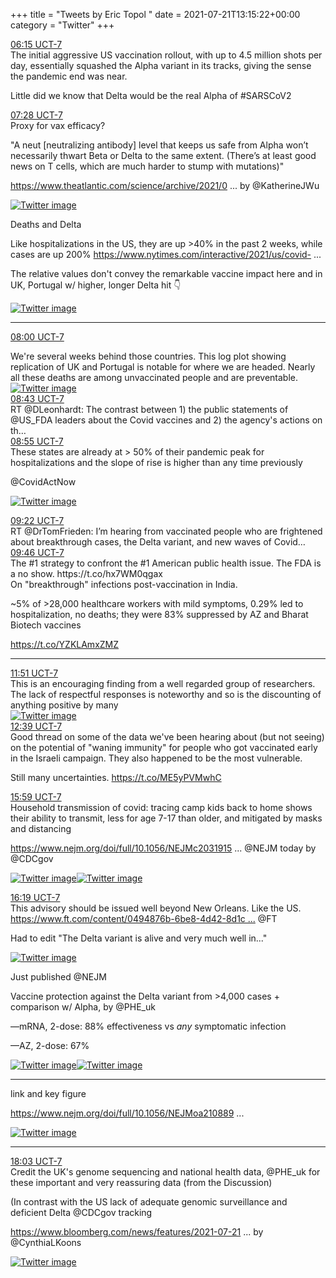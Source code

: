 +++
title = "Tweets by Eric Topol " 
date = 2021-07-21T13:15:22+00:00
category = "Twitter"
+++
<div class="tweet"> 
<div class="profile"> 
<a href="https://twitter.com/erictopol/status/1417835595435450371" target="_blank" rel="noreferer">06:15 UCT-7</a> 
</div> 
<div class="content"> 
The initial aggressive US vaccination rollout, with up to 4.5 million shots per day, essentially squashed the Alpha variant in its tracks, giving the sense the pandemic end was near. 

Little did we know that Delta would be the real Alpha of #SARSCoV2</div> 
</div> 
<div class="tweet"> 
<div class="profile"> 
<a href="https://twitter.com/erictopol/status/1417854010451628040" target="_blank" rel="noreferer">07:28 UCT-7</a> 
</div> 
<div class="content"> 
Proxy for vax efficacy?

"A neut [neutralizing antibody] level that keeps us safe from Alpha won’t necessarily thwart Beta or Delta to the same extent. (There’s at least good news on T cells, which are much harder to stump with mutations)"

<a href="https://www.theatlantic.com/science/archive/2021/07/correlates-of-protection-vaccine-immunity/619508/" target="_blank" rel="noreferer">https://www.theatlantic.com/science/archive/2021/0 ...</a> 
 by @KatherineJWu </div> 
<a href="/twitter/erictopol/images/E606Z_XVIAU8uVY.jpg"  ><img src="/twitter/erictopol/images/E606Z_XVIAU8uVY.jpg" alt="Twitter image" ></img></a></div> 
<div class="thread"> 
<div class="thread-content"> 
Deaths and Delta

Like hospitalizations in the US, they are up &gt;40% in the past 2 weeks, while cases are up 200% <a href="https://www.nytimes.com/interactive/2021/us/covid-cases.html?name=styln-coronavirus-live&region=TOP_BANNER&block=storyline_menu_recirc&action=click&pgtype=LegacyCollection&variant=1_Show&is_new=false" target="_blank" rel="noreferer">https://www.nytimes.com/interactive/2021/us/covid- ...</a> 


The relative values don't convey the remarkable vaccine impact here and in UK, Portugal w/ higher, longer Delta hit 👇 </div> 
<a href="/twitter/erictopol/images/E60-2O3VkAgRtOO.jpg"  ><img src="/twitter/erictopol/images/E60-2O3VkAgRtOO.jpg" alt="Twitter image" ></img></a><hr><div class="profile"> 
<a href="https://twitter.com/erictopol/status/1417862158931546114" target="_blank" rel="noreferer">08:00 UCT-7</a> 
</div> 
<div class="content"> 
We're several weeks behind those countries. This log plot showing replication of UK and Portugal is notable for where we are headed. Nearly all these deaths are among unvaccinated people and are preventable. </div> 
<a href="/twitter/erictopol/images/E61Au7RVgAAWK73.jpg"  ><img src="/twitter/erictopol/images/E61Au7RVgAAWK73.jpg" alt="Twitter image" ></img></a></div> 
<div class="tweet"> 
<div class="profile"> 
<a href="https://twitter.com/erictopol/status/1417872882412056582" target="_blank" rel="noreferer">08:43 UCT-7</a> 
</div> 
<div class="content"> 
RT @DLeonhardt: The contrast between 1) the public statements of @US_FDA leaders about the Covid vaccines and 2) the agency's actions on th…</div> 
</div> 
<div class="tweet"> 
<div class="profile"> 
<a href="https://twitter.com/erictopol/status/1417875825060311040" target="_blank" rel="noreferer">08:55 UCT-7</a> 
</div> 
<div class="content"> 
These states are already at &gt; 50% of their pandemic peak for hospitalizations and the slope of rise is higher than any time previously 

@CovidActNow </div> 
<a href="/twitter/erictopol/images/E61OMI1VgAIB3BS.jpg"  ><img src="/twitter/erictopol/images/E61OMI1VgAIB3BS.jpg" alt="Twitter image" ></img></a></div> 
<div class="tweet"> 
<div class="profile"> 
<a href="https://twitter.com/erictopol/status/1417882807737622535" target="_blank" rel="noreferer">09:22 UCT-7</a> 
</div> 
<div class="content"> 
RT @DrTomFrieden: I’m hearing from vaccinated people who are frightened about breakthrough cases, the Delta variant, and new waves of Covid…</div> 
</div> 
<div class="tweet"> 
<div class="profile"> 
<a href="https://twitter.com/erictopol/status/1417888702735413251" target="_blank" rel="noreferer">09:46 UCT-7</a> 
</div> 
<div class="content"> 
The #1 strategy to confront the #1 American public health issue. The FDA is a no show. https://t.co/hx7WM0qgax</div> 
</div> 
<div class="thread"> 
<div class="thread-content"> 
On "breakthrough" infections post-vaccination in India.

 ~5% of &gt;28,000 healthcare workers with mild symptoms, 0.29% led to hospitalization, no deaths; they were 83% suppressed by AZ and Bharat Biotech vaccines

https://t.co/YZKLAmxZMZ</div> 
<hr><div class="profile"> 
<a href="https://twitter.com/erictopol/status/1417920130030333954" target="_blank" rel="noreferer">11:51 UCT-7</a> 
</div> 
<div class="content"> 
This is an encouraging finding from a well regarded group of researchers. The lack of respectful responses is noteworthy and so is the discounting of anything positive by many </div> 
<a href="/twitter/erictopol/images/E611kmUVkAA1-c2.jpg"  ><img src="/twitter/erictopol/images/E611kmUVkAA1-c2.jpg" alt="Twitter image" ></img></a></div> 
<div class="tweet"> 
<div class="profile"> 
<a href="https://twitter.com/erictopol/status/1417932158065254401" target="_blank" rel="noreferer">12:39 UCT-7</a> 
</div> 
<div class="content"> 
Good thread on some of the data we've been hearing about (but not seeing) on the potential of "waning immunity" for people who got vaccinated early in the Israeli campaign. They also happened to be the most vulnerable. 

Still many uncertainties. https://t.co/ME5yPVMwhC</div> 
</div> 
<div class="tweet"> 
<div class="profile"> 
<a href="https://twitter.com/erictopol/status/1417982497476911107" target="_blank" rel="noreferer">15:59 UCT-7</a> 
</div> 
<div class="content"> 
Household transmission of covid: tracing camp kids back to home shows their ability to transmit, less for age 7-17 than older, and mitigated by masks and distancing

<a href="https://www.nejm.org/doi/full/10.1056/NEJMc2031915?query=featured_home" target="_blank" rel="noreferer">https://www.nejm.org/doi/full/10.1056/NEJMc2031915 ...</a> 
 @NEJM today by @CDCgov </div> 
<a href="/twitter/erictopol/images/E62vXW1VUAITeMi.jpg"  ><img src="/twitter/erictopol/images/E62vXW1VUAITeMi.jpg" alt="Twitter image" ></img></a><a href="/twitter/erictopol/images/E62vZAgUcAMCLaq.jpg"  ><img src="/twitter/erictopol/images/E62vZAgUcAMCLaq.jpg" alt="Twitter image" ></img></a></div> 
<div class="tweet"> 
<div class="profile"> 
<a href="https://twitter.com/erictopol/status/1417987504628584454" target="_blank" rel="noreferer">16:19 UCT-7</a> 
</div> 
<div class="content"> 
This advisory should be issued well beyond New Orleans. Like the US. <a href="https://www.ft.com/content/0494876b-6be8-4d42-8d1c-d4be8a955caa" target="_blank" rel="noreferer">https://www.ft.com/content/0494876b-6be8-4d42-8d1c ...</a> 
 @FT 

Had to edit "The Delta variant is alive and very much well in..." </div> 
<a href="/twitter/erictopol/images/E62zv-sVcAUzLdf.jpg"  ><img src="/twitter/erictopol/images/E62zv-sVcAUzLdf.jpg" alt="Twitter image" ></img></a></div> 
<div class="thread"> 
<div class="thread-content"> 
Just published @NEJM 

Vaccine protection against the Delta variant from &gt;4,000 cases + comparison w/ Alpha, by @PHE_uk 

—mRNA, 2-dose: 88% effectiveness vs *any* symptomatic infection

—AZ, 2-dose: 67% </div> 
<a href="/twitter/erictopol/images/E62OE-4UYAASgA4.jpg"  ><img src="/twitter/erictopol/images/E62OE-4UYAASgA4.jpg" alt="Twitter image" ></img></a><a href="/twitter/erictopol/images/E62PRckVIAAtPEq.jpg"  ><img src="/twitter/erictopol/images/E62PRckVIAAtPEq.jpg" alt="Twitter image" ></img></a><hr><div class="thread-content"> 
link and key figure

<a href="https://www.nejm.org/doi/full/10.1056/NEJMoa2108891?query=featured_home" target="_blank" rel="noreferer">https://www.nejm.org/doi/full/10.1056/NEJMoa210889 ...</a> 
 </div> 
<a href="/twitter/erictopol/images/E62YMatVEAA_G4C.jpg"  ><img src="/twitter/erictopol/images/E62YMatVEAA_G4C.jpg" alt="Twitter image" ></img></a><hr><div class="profile"> 
<a href="https://twitter.com/erictopol/status/1418013748531367938" target="_blank" rel="noreferer">18:03 UCT-7</a> 
</div> 
<div class="content"> 
Credit the UK's genome sequencing and national health data, @PHE_uk for these important and very reassuring data (from the Discussion)

(In contrast with the US lack of adequate genomic surveillance and deficient Delta @CDCgov tracking

<a href="https://www.bloomberg.com/news/features/2021-07-21/us-isn-t-prepared-to-track-covid-variants-as-delta-mutation-spreads?cmpid=BBD072121_BIZ&utm_medium=email&utm_source=newsletter&utm_term=210721&utm_campaign=bloombergdaily" target="_blank" rel="noreferer">https://www.bloomberg.com/news/features/2021-07-21 ...</a> 
 by @CynthiaLKoons </div> 
<a href="/twitter/erictopol/images/E63L9nMUYAIIm_4.jpg"  ><img src="/twitter/erictopol/images/E63L9nMUYAIIm_4.jpg" alt="Twitter image" ></img></a></div> 


